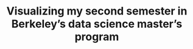 ---
title: Visualizing my second semester in Berkeley’s data science master’s program
tags: [Student, Graduate School]
style: fill
color: secondary
description: I share visualizations of W203 (Statistics for Data Science)
external_url: https://medium.com/@richardmathewsii-datablog/visualizing-my-second-semester-in-berkeleys-data-science-master-s-program-9c3003abc724
---
